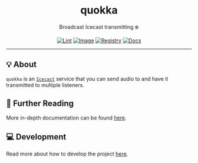 <h1 align="center">quokka</h1>

<div align="center">

Broadcast Icecast transmitting ❄️

[![Lint](https://github.com/radio-aktywne/quokka/actions/workflows/lint.yaml/badge.svg)](https://github.com/radio-aktywne/quokka/actions/workflows/lint.yaml)
[![Image](https://github.com/radio-aktywne/quokka/actions/workflows/image.yaml/badge.svg)](https://github.com/radio-aktywne/quokka/actions/workflows/image.yaml)
[![Registry](https://github.com/radio-aktywne/quokka/actions/workflows/registry.yaml/badge.svg)](https://github.com/radio-aktywne/quokka/actions/workflows/registry.yaml)
[![Docs](https://github.com/radio-aktywne/quokka/actions/workflows/docs.yaml/badge.svg)](https://github.com/radio-aktywne/quokka/actions/workflows/docs.yaml)

</div>

---

## 💡 About

`quokka` is an [`Icecast`](https://icecast.org) service
that you can send audio to and have it transmitted to multiple listeners.

## 📄 Further Reading

More in-depth documentation can be found
[here](https://radio-aktywne.github.io/quokka).

## 💻 Development

Read more about how to develop the project
[here](https://github.com/radio-aktywne/quokka/blob/main/CONTRIBUTING.md).
